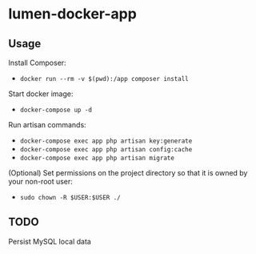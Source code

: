 # lumen-docker-app

## Usage

Install Composer:
- `docker run --rm -v $(pwd):/app composer install`

Start docker image:
- `docker-compose up -d`

Run artisan commands:
- `docker-compose exec app php artisan key:generate`
- `docker-compose exec app php artisan config:cache`
- `docker-compose exec app php artisan migrate`

(Optional) Set permissions on the project directory so that it is owned by your non-root user:
- `sudo chown -R $USER:$USER ./`

## TODO
Persist MySQL local data

